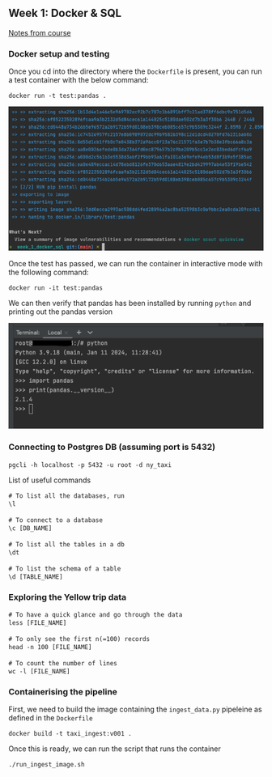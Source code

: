 ## Week 1: Docker & SQL

[Notes from course](https://docs.google.com/document/d/e/2PACX-1vRJUuGfzgIdbkalPgg2nQ884CnZkCg314T_OBq-_hfcowPxNIA0-z5OtMTDzuzute9VBHMjNYZFTCc1/pub)

### Docker setup and testing

Once you cd into the directory where the `Dockerfile` is present, you can run a test container
with the below command:

```shell
docker run -t test:pandas .
```
![img.png](img.png)

Once the test has passed, we can run the container in interactive mode with the following command:

```shell
docker run -it test:pandas
```

We can then verify that pandas has been installed by running `python`
and printing out the pandas version

![img_1.png](img_1.png)


### Connecting to Postgres DB (assuming port is 5432)
```shell
pgcli -h localhost -p 5432 -u root -d ny_taxi
```

List of useful commands 
```shell
# To list all the databases, run
\l

# To connect to a database
\c [DB_NAME]

# To list all the tables in a db
\dt 

# To list the schema of a table
\d [TABLE_NAME]
```


### Exploring the Yellow trip data

```shell
# To have a quick glance and go through the data
less [FILE_NAME]

# To only see the first n(=100) records
head -n 100 [FILE_NAME]

# To count the number of lines
wc -l [FILE_NAME]
```


### Containerising the pipeline

First, we need to build the image containing the `ingest_data.py` pipeleine as defined in the `Dockerfile`

```shell
docker build -t taxi_ingest:v001 .
```

Once this is ready, we can run the script that runs the container
```shell
./run_ingest_image.sh
```